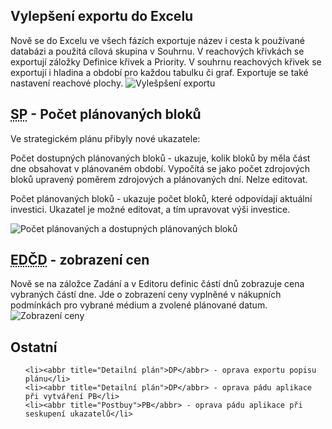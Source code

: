 ﻿---
categories: [fenix]
layout: fenix
---
## Vylepšení exportu do Excelu
Nově se do Excelu ve všech fázích exportuje název i cesta k používané databázi a použitá cílová skupina v Souhrnu. V reachových křivkách se exportují záložky Definice křivek a Priority. V souhrnu reachových křivek se exportují i hladina a období pro každou tabulku či graf. Exportuje se také nastavení reachové plochy.
![Vylešpšení exportu]({{site.url}}/data/exportnewandbetter.PNG "Vylepšení exportu")

## <abbr title="Strategický plán">SP</abbr> - Počet plánovaných bloků
Ve strategickém plánu přibyly nové ukazatele:

Počet dostupných plánovaných bloků - ukazuje, kolik bloků by měla část dne obsahovat v plánovaném období. Vypočítá se jako počet zdrojových bloků upravený poměrem zdrojových a plánovaných dní. Nelze editovat.

Počet plánovaných bloků - ukazuje počet bloků, které odpovídají aktuální investici. Ukazatel je možné editovat, a tím upravovat výši investice.

![Počet plánovaných a dostupných plánovaných bloků]({{site.url}}/data/planovanebloky.png "Počet plánovaných a dostupných plánovaných bloků")

## <abbr title="Editor defiic částí dnů">EDČD</abbr> - zobrazení cen
Nově se na záložce Zadání a v Editoru definic částí dnů zobrazuje cena vybraných částí dne. Jde o zobrazení ceny vyplněné v nákupních podmínkách pro vybrané médium a zvolené plánované datum.
![Zobrazení ceny]({{site.url}}/data/cenavzadani.png "Zobrazení ceny")

 
## Ostatní
<ul>

	<li><abbr title="Detailní plán">DP</abbr> - oprava exportu popisu plánu</li>
	<li><abbr title="Detailní plán">DP</abbr> - oprava pádu aplikace při vytváření PB</li>
	<li><abbr title="Postbuy">PB</abbr> - oprava pádu aplikace při seskupení ukazatelů</li>
		
</ul>
